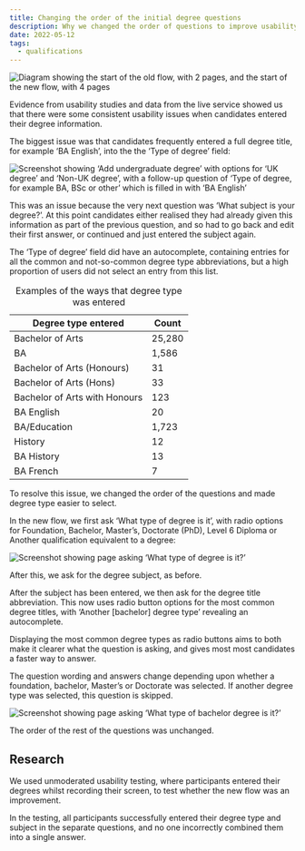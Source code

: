 ```yaml
---
title: Changing the order of the initial degree questions
description: Why we changed the order of questions to improve usability
date: 2022-05-12
tags:
  - qualifications
---
```


![Diagram showing the start of the old flow, with 2 pages, and the start of the new flow, with 4 pages](degree-flow-changes.png)

Evidence from usability studies and data from the live service showed us that there were some consistent usability issues when candidates entered their degree information.

The biggest issue was that candidates frequently entered a full degree title, for example ‘BA English’, into the the ‘Type of degree’ field:

![Screenshot showing ‘Add undergraduate degree’ with options for ‘UK degree’ and ‘Non-UK degree’, with a follow-up question of ‘Type of degree, for example BA, BSc or other’ which is filled in with ‘BA English’](degree-flow-old-first-question.png "First question in previous degree flow showing someone incorrecting answering")

This was an issue because the very next question was ‘What subject is your degree?’. At this point candidates either realised they had already given this information as part of the previous question, and so had to go back and edit their first answer, or continued and just entered the subject again.

The ‘Type of degree’ field did have an autocomplete, containing entries for all the common and not-so-common degree type abbreviations, but a high proportion of users did not select an entry from this list.

<table>
<caption class="govuk-table__caption govuk-table__caption--m">Examples of the ways that degree type was entered</caption>
<thead>
<tr><th>Degree type entered</th><th>Count</th></tr>
</thead>
<tbody>
  <tr><td>Bachelor of Arts</td><td class="govuk-table__cell--numeric">25,280</td></tr>
  <tr><td>BA</td><td class="govuk-table__cell--numeric">1,586</td></tr>
  <tr><td>Bachelor of Arts (Honours)</td><td class="govuk-table__cell--numeric">31</td></tr>
  <tr><td>Bachelor of Arts (Hons)</td><td class="govuk-table__cell--numeric">33</td></tr>
  <tr><td>Bachelor of Arts with Honours</td><td class="govuk-table__cell--numeric">123</td></tr>
  <tr><td>BA English</td><td class="govuk-table__cell--numeric">20</td></tr>
  <tr><td>BA/Education</td><td class="govuk-table__cell--numeric">1,723</td></tr>
  <tr><td>History</td><td class="govuk-table__cell--numeric">12</td></tr>
  <tr><td>BA History</td><td class="govuk-table__cell--numeric">13</td></tr>
  <tr><td>BA French</td><td class="govuk-table__cell--numeric">7</td></tr>
</tbody>
</table>

To resolve this issue, we changed the order of the questions and made degree type easier to select.

In the new flow, we first ask ‘What type of degree is it’, with radio options for Foundation, Bachelor, Master’s, Doctorate (PhD), Level 6 Diploma or Another qualification equivalent to a degree:

![Screenshot showing page asking ‘What type of degree is it?’](degree-flow-new-degree-type.png "New question for type of degree")

After this, we ask for the degree subject, as before.

After the subject has been entered, we then ask for the degree title abbreviation. This now uses radio button options for the most common degree titles, with ‘Another [bachelor] degree type’ revealing an autocomplete.

Displaying the most common degree types as radio buttons aims to both make it clearer what the question is asking, and gives most most candidates a faster way to answer.

The question wording and answers change depending upon whether a foundation, bachelor, Master’s or Doctorate was selected. If another degree type was selected, this question is skipped.

![Screenshot showing page asking ‘What type of bachelor degree is it?’](degree-flow-new-type-of-bachelor.png "New question for type of bachelor degree")

The order of the rest of the questions was unchanged.

## Research

We used unmoderated usability testing, where participants entered their degrees whilst recording their screen, to test whether the new flow was an improvement.

In the testing, all participants successfully entered their degree type and subject in the separate questions, and no one incorrectly combined them into a single answer.
